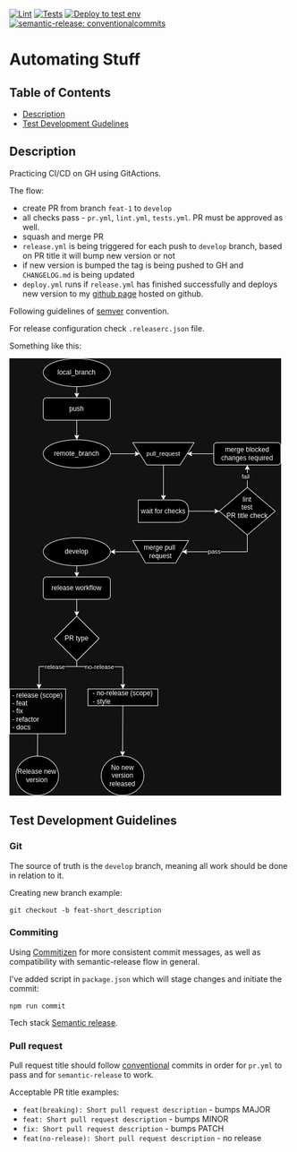 [![Lint](https://github.com/nikolajovancevic/automating-stuff/actions/workflows/lint.yml/badge.svg?branch=develop&event=push)](https://github.com/nikolajovancevic/automating-stuff/actions/workflows/lint.yml)
[![Tests](https://github.com/nikolajovancevic/automating-stuff/actions/workflows/tests.yml/badge.svg?branch=develop&event=push)](https://github.com/nikolajovancevic/automating-stuff/actions/workflows/tests.yml)
[![Deploy to test env](https://github.com/nikolajovancevic/automating-stuff/actions/workflows/deploy.yml/badge.svg?branch=develop&event=deployment_status)](https://github.com/nikolajovancevic/automating-stuff/actions/workflows/deploy.yml)
[![semantic-release: conventionalcommits](https://img.shields.io/badge/semantic--release-conventionalcommits-e10079?logo=semantic-release)](https://github.com/semantic-release/semantic-release)

# Automating Stuff

## Table of Contents

- [Description](#description)
- [Test Development Gudelines](#test-development-guidelines)

## Description

Practicing CI/CD on GH using GitActions.

The flow:
- create PR from branch `feat-1` to `develop`
- all checks pass - `pr.yml`, `lint.yml`, `tests.yml`. PR must be approved as well.
- squash and merge PR
- `release.yml` is being triggered for each push to `develop` branch, based on PR title it will bump new version or not
- if new version is bumped the tag is being pushed to GH and `CHANGELOG.md` is being updated
- `deploy.yml` runs if `release.yml` has finished successfully and deploys new version to my [github page](https://nikolajovancevic.github.io/automating-stuff/) hosted on github.  

Following guidelines of [semver](https://semver.org/) convention. 

For release configuration check `.releaserc.json` file. 

Something like this: 

![Release flow](https://github.com/nikolajovancevic/automating-stuff/blob/develop/the-flow.png)


## Test Development Guidelines

### **Git**

The source of truth is the `develop` branch, meaning all work should be done in
relation to it.

Creating new branch example:

```
git checkout -b feat-short_description
```

### **Commiting**
Using [Commitizen](https://github.com/commitizen/cz-cli) for more consistent commit messages, as well as compatibility with semantic-release flow in general.

I've added script in `package.json` which will stage changes and initiate the commit:
```
npm run commit
```
Tech stack 
[Semantic release](https://semantic-release.gitbook.io/semantic-release).

### **Pull request**

Pull request title should follow [conventional](https://www.conventionalcommits.org/en/v1.0.0/) commits in order for `pr.yml` to pass and for `semantic-release` to work.

Acceptable PR title examples:
- `feat(breaking): Short pull request description` - bumps MAJOR
- `feat: Short pull request description` - bumps MINOR
- `fix: Short pull request description` - bumps PATCH
- `feat(no-release): Short pull request description` - no release